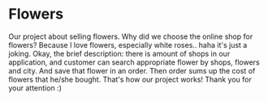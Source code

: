 # Flowers
Our project about selling flowers. Why did we choose the online shop for  flowers? 
Because I love flowers, especially white roses.. haha it's just a joking. 
Okay, the brief description: there is amount of shops in our application, 
and customer can search appropriate flower by shops, flowers and city. 
And save that flower in an order. Then order sums up the cost of flowers that he/she bought. 
That's how our project works! Thank you for your attention :)
